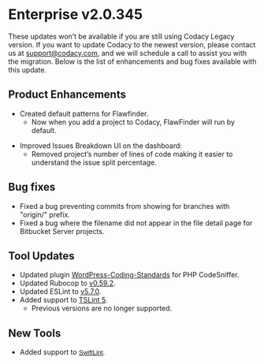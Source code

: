 # Enterprise v2.0.345

These updates won’t be available if you are still using Codacy Legacy
version. If you want to update Codacy to the newest version, please
contact us at <span
class="wysiwyg-color-blue90 wysiwyg-underline">support@codacy.com</span>,
and we will schedule a call to assist you with the migration. Below is
the list of enhancements and bug fixes available with this update.

## Product Enhancements

-   Created default patterns for Flawfinder.
    -   Now when you add a project to Codacy, FlawFinder will run by
        default.

<!-- -->

-   Improved Issues Breakdown UI on the dashboard:
    -   Removed project’s number of lines of code making it easier to
        understand the issue split percentage.

## Bug fixes

-   Fixed a bug preventing commits from showing for branches with
    "origin/" prefix.
-   Fixed a bug where the filename did not appear in the file detail
    page for Bitbucket Server projects.

## Tool Updates

-   Updated plugin <span
    class="wysiwyg-color-blue90 wysiwyg-underline">[WordPress-Coding-Standards](https://github.com/WordPress-Coding-Standards/WordPress-Coding-Standards)</span> for
    PHP CodeSniffer.
-   Updated Rubocop to <span
    class="wysiwyg-color-blue90 wysiwyg-underline">[v0.59.2](https://github.com/rubocop-hq/rubocop/blob/master/relnotes/v0.59.2.md)</span>.
-   Updated ESLint to <span
    class="wysiwyg-color-blue90 wysiwyg-underline">[v5.7.0](https://eslint.org/blog/2018/10/eslint-v5.7.0-released)</span>.
-   Added support to <span
    class="wysiwyg-color-blue90 wysiwyg-underline">[TSLint
    5](https://www.npmjs.com/package/tslint/v/5.11.0)</span>.
    -   Previous versions are no longer supported.

## New Tools

-   Added support to <span
    class="wysiwyg-color-blue90 wysiwyg-underline"
    style="font-family: Verdana, Arial, Helvetica, sans-serif; font-size: 13px;">[SwiftLint](https://github.com/realm/SwiftLint)</span><span
    style="font-family: Verdana, Arial, Helvetica, sans-serif; font-size: 13px;">.</span>
